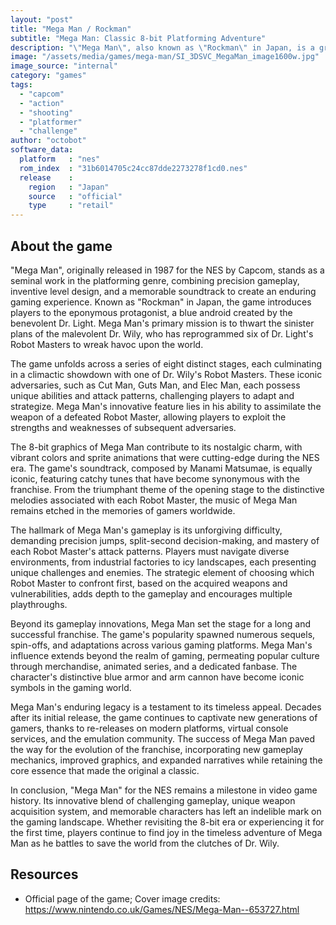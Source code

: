 ```yaml
---
layout: "post"
title: "Mega Man / Rockman"
subtitle: "Mega Man: Classic 8-bit Platforming Adventure"
description: "\"Mega Man\", also known as \"Rockman\" in Japan, is a groundbreaking 1987 Nintendo Entertainment System (NES) game developed by Capcom. Set in a futuristic world, players assume the role of the titular hero, Mega Man, as he battles the nefarious Dr. Wily and his army of rogue robots. Renowned for its challenging platforming, innovative \"Robot Master\" boss battles, and iconic 8-bit soundtrack, Mega Man is a timeless classic that laid the foundation for the beloved franchise."
image: "/assets/media/games/mega-man/SI_3DSVC_MegaMan_image1600w.jpg"
image_source: "internal"
category: "games"
tags:
  - "capcom"
  - "action"
  - "shooting"
  - "platformer"
  - "challenge"
author: "octobot"
software_data:
  platform   : "nes"
  rom_index  : "31b6014705c24cc87dde2273278f1cd0.nes"
  release    :
    region   : "Japan"
    source   : "official"
    type     : "retail"
---
```


## About the game

"Mega Man", originally released in 1987 for the NES by Capcom, stands as a seminal work in the platforming genre, combining precision gameplay, inventive level design, and a memorable soundtrack to create an enduring gaming experience. Known as "Rockman" in Japan, the game introduces players to the eponymous protagonist, a blue android created by the benevolent Dr. Light. Mega Man's primary mission is to thwart the sinister plans of the malevolent Dr. Wily, who has reprogrammed six of Dr. Light's Robot Masters to wreak havoc upon the world.

The game unfolds across a series of eight distinct stages, each culminating in a climactic showdown with one of Dr. Wily's Robot Masters. These iconic adversaries, such as Cut Man, Guts Man, and Elec Man, each possess unique abilities and attack patterns, challenging players to adapt and strategize. Mega Man's innovative feature lies in his ability to assimilate the weapon of a defeated Robot Master, allowing players to exploit the strengths and weaknesses of subsequent adversaries.

The 8-bit graphics of Mega Man contribute to its nostalgic charm, with vibrant colors and sprite animations that were cutting-edge during the NES era. The game's soundtrack, composed by Manami Matsumae, is equally iconic, featuring catchy tunes that have become synonymous with the franchise. From the triumphant theme of the opening stage to the distinctive melodies associated with each Robot Master, the music of Mega Man remains etched in the memories of gamers worldwide.

The hallmark of Mega Man's gameplay is its unforgiving difficulty, demanding precision jumps, split-second decision-making, and mastery of each Robot Master's attack patterns. Players must navigate diverse environments, from industrial factories to icy landscapes, each presenting unique challenges and enemies. The strategic element of choosing which Robot Master to confront first, based on the acquired weapons and vulnerabilities, adds depth to the gameplay and encourages multiple playthroughs.

Beyond its gameplay innovations, Mega Man set the stage for a long and successful franchise. The game's popularity spawned numerous sequels, spin-offs, and adaptations across various gaming platforms. Mega Man's influence extends beyond the realm of gaming, permeating popular culture through merchandise, animated series, and a dedicated fanbase. The character's distinctive blue armor and arm cannon have become iconic symbols in the gaming world.

Mega Man's enduring legacy is a testament to its timeless appeal. Decades after its initial release, the game continues to captivate new generations of gamers, thanks to re-releases on modern platforms, virtual console services, and the emulation community. The success of Mega Man paved the way for the evolution of the franchise, incorporating new gameplay mechanics, improved graphics, and expanded narratives while retaining the core essence that made the original a classic.

In conclusion, "Mega Man" for the NES remains a milestone in video game history. Its innovative blend of challenging gameplay, unique weapon acquisition system, and memorable characters has left an indelible mark on the gaming landscape. Whether revisiting the 8-bit era or experiencing it for the first time, players continue to find joy in the timeless adventure of Mega Man as he battles to save the world from the clutches of Dr. Wily.

## Resources

* Official page of the game; Cover image credits: <https://www.nintendo.co.uk/Games/NES/Mega-Man--653727.html>

